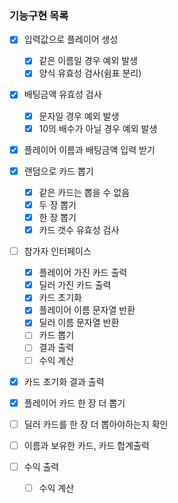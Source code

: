 ### 기능구현 목록
- [x] 입력값으로 플레이어 생성
    - [x] 같은 이름일 경우 예외 발생
    - [x] 양식 유효성 검사(쉼표 분리)
  
- [x] 배팅금액 유효성 검사
    - [x] 문자일 경우 예외 발생
    - [x] 10의 배수가 아닐 경우 예외 발생
  
- [x] 플레이어 이름과 배팅금액 입력 받기

- [x] 랜덤으로 카드 뽑기
    - [x] 같은 카드는 뽑을 수 없음
    - [x] 두 장 뽑기
    - [x] 한 장 뽑기
    - [x] 카드 갯수 유효성 검사
  
- [ ] 참가자 인터페이스
  - [x] 플레이어 가진 카드 출력
  - [x] 딜러 가진 카드 출력
  - [x] 카드 초기화
  - [x] 플레이어 이름 문자열 반환
  - [x] 딜러 이름 문자열 반환
  - [ ] 카드 뽑기
  - [ ] 결과 출력
  - [ ] 수익 계산
  
- [x] 카드 초기화 결과 출력

- [x] 플레이어 카드 한 장 더 뽑기

- [ ] 딜러 카드를 한 장 더 뽑아야하는지 확인
  
- [ ] 이름과 보유한 카드, 카드 합계출력 
  
- [ ] 수익 출력
    - [ ] 수익 계산
    

